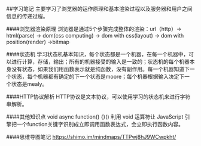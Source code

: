 ##学习笔记
主要学习了浏览器的运作原理和基本渲染过程以及服务器和用户之间信息的传递过程。

####浏览器渲染原理
浏览器是通过5个步骤完成整体的渲染：url（http）-> html(parse) -> dom(css computing) -> dom with css(layout) -> dom with position(render) ->bitmap

####状态机
学习状态机基本知识，每个状态都是一个机器，在每一个机器中，可以进行计算，存储，输出；所有的机器接受的输入是一致的；状态机的每个机器本身没有状态，如果我们用函数表示就是纯函数，没有副作用。每一个机器知道下一个状态，每个机器都有确定的下一个状态是moore；每个机器根据输入决定下一个状态是mealy。

####HTTP协议解析
HTTP协议是文本协议，可以使用学习的状态机来进行字符串解析。

####其他知识点
void async function() {}()
利用 void 运算符让 JavaScript 引擎把一个function关键字识别成立即调用函数表达式，会立即执行函数内容。

####思维导图笔记
https://shimo.im/mindmaps/TTPwj8hJ9WCwpkht/